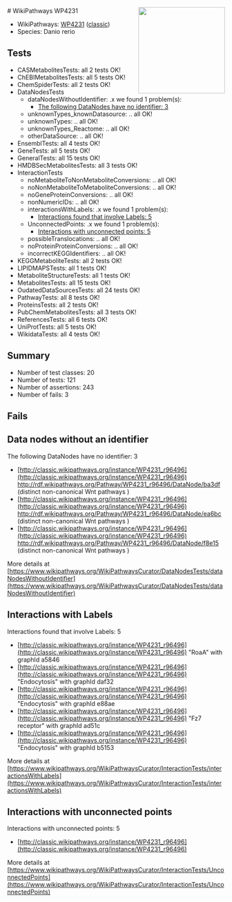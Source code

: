 <img style="float: right; width: 200px" src="https://upload.wikimedia.org/wikipedia/commons/thumb/8/83/Wplogo_with_text_500.png/640px-Wplogo_with_text_500.png" />
# WikiPathways WP4231

* WikiPathways: [WP4231](https://wikipathways.org/pathways/WP4231) ([classic](https://classic.wikipathways.org/instance/WP4231))
* Species: Danio rerio
## Tests
* CASMetabolitesTests: all 2 tests OK!
* ChEBIMetabolitesTests: all 5 tests OK!
* ChemSpiderTests: all 2 tests OK!
* DataNodesTests
    * dataNodesWithoutIdentifier: .x we found 1 problem(s):
        * [The following DataNodes have no identifier: 3](#d2d32fa2)
    * unknownTypes_knownDatasource: .. all OK!
    * unknownTypes: .. all OK!
    * unknownTypes_Reactome: .. all OK!
    * otherDataSource: .. all OK!
* EnsemblTests: all 4 tests OK!
* GeneTests: all 5 tests OK!
* GeneralTests: all 15 tests OK!
* HMDBSecMetabolitesTests: all 3 tests OK!
* InteractionTests
    * noMetaboliteToNonMetaboliteConversions: .. all OK!
    * noNonMetaboliteToMetaboliteConversions: .. all OK!
    * noGeneProteinConversions: .. all OK!
    * nonNumericIDs: .. all OK!
    * interactionsWithLabels: .x we found 1 problem(s):
        * [Interactions found that involve Labels: 5](#630d267c)
    * UnconnectedPoints: .x we found 1 problem(s):
        * [Interactions with unconnected points: 5](#35a61add)
    * possibleTranslocations: .. all OK!
    * noProteinProteinConversions: .. all OK!
    * incorrectKEGGIdentifiers: .. all OK!
* KEGGMetaboliteTests: all 2 tests OK!
* LIPIDMAPSTests: all 1 tests OK!
* MetaboliteStructureTests: all 1 tests OK!
* MetabolitesTests: all 15 tests OK!
* OudatedDataSourcesTests: all 24 tests OK!
* PathwayTests: all 8 tests OK!
* ProteinsTests: all 2 tests OK!
* PubChemMetabolitesTests: all 3 tests OK!
* ReferencesTests: all 6 tests OK!
* UniProtTests: all 5 tests OK!
* WikidataTests: all 4 tests OK!


## Summary

* Number of test classes: 20
* Number of tests: 121
* Number of assertions: 243
* Number of fails: 3

## Fails

<a name="d2d32fa2" />

## Data nodes without an identifier

The following DataNodes have no identifier: 3

* [http://classic.wikipathways.org/instance/WP4231_r96496](http://classic.wikipathways.org/instance/WP4231_r96496) http://rdf.wikipathways.org/Pathway/WP4231_r96496/DataNode/ba3df (distinct non-canonical 
Wnt pathways )
* [http://classic.wikipathways.org/instance/WP4231_r96496](http://classic.wikipathways.org/instance/WP4231_r96496) http://rdf.wikipathways.org/Pathway/WP4231_r96496/DataNode/ea6bc (distinct non-canonical 
Wnt pathways )
* [http://classic.wikipathways.org/instance/WP4231_r96496](http://classic.wikipathways.org/instance/WP4231_r96496) http://rdf.wikipathways.org/Pathway/WP4231_r96496/DataNode/f8e15 (distinct non-canonical 
Wnt pathways )


More details at [https://www.wikipathways.org/WikiPathwaysCurator/DataNodesTests/dataNodesWithoutIdentifier](https://www.wikipathways.org/WikiPathwaysCurator/DataNodesTests/dataNodesWithoutIdentifier)

<a name="630d267c" />

## Interactions with Labels

Interactions found that involve Labels: 5

* [http://classic.wikipathways.org/instance/WP4231_r96496](http://classic.wikipathways.org/instance/WP4231_r96496) "RoaA" with graphId a5846
* [http://classic.wikipathways.org/instance/WP4231_r96496](http://classic.wikipathways.org/instance/WP4231_r96496) "Endocytosis" with graphId daf32
* [http://classic.wikipathways.org/instance/WP4231_r96496](http://classic.wikipathways.org/instance/WP4231_r96496) "Endocytosis" with graphId e88ae
* [http://classic.wikipathways.org/instance/WP4231_r96496](http://classic.wikipathways.org/instance/WP4231_r96496) "Fz7 receptor" with graphId ad51c
* [http://classic.wikipathways.org/instance/WP4231_r96496](http://classic.wikipathways.org/instance/WP4231_r96496) "Endocytosis" with graphId b5153


More details at [https://www.wikipathways.org/WikiPathwaysCurator/InteractionTests/interactionsWithLabels](https://www.wikipathways.org/WikiPathwaysCurator/InteractionTests/interactionsWithLabels)

<a name="35a61add" />

## Interactions with unconnected points

Interactions with unconnected points: 5

* [http://classic.wikipathways.org/instance/WP4231_r96496](http://classic.wikipathways.org/instance/WP4231_r96496)


More details at [https://www.wikipathways.org/WikiPathwaysCurator/InteractionTests/UnconnectedPoints](https://www.wikipathways.org/WikiPathwaysCurator/InteractionTests/UnconnectedPoints)

